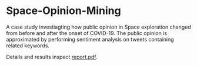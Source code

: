 # Space-Opinion-Mining

A case study investiagting how public opinion in Space exploration changed from before and after the onset of COVID-19. The public opinion is approximated by performing sentiment analysis on tweets containing related keywords.

Details and results inspect [report.pdf](report.pdf).
